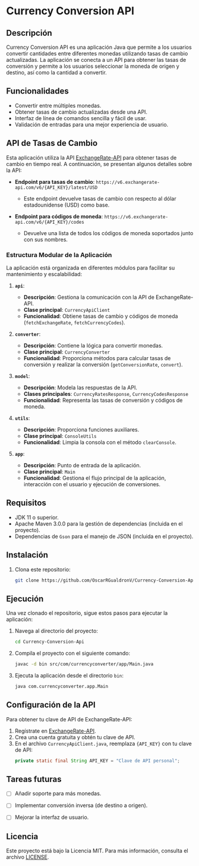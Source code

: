 # Currency Conversion API

## Descripción

Currency Conversion API es una aplicación Java que permite a los usuarios convertir cantidades entre diferentes monedas utilizando tasas de cambio actualizadas. La aplicación se conecta a un API para obtener las tasas de conversión y permite a los usuarios seleccionar la moneda de origen y destino, así como la cantidad a convertir.

## Funcionalidades

- Convertir entre múltiples monedas.
- Obtener tasas de cambio actualizadas desde una API.
- Interfaz de línea de comandos sencilla y fácil de usar.
- Validación de entradas para una mejor experiencia de usuario.

## API de Tasas de Cambio

Esta aplicación utiliza la API [ExchangeRate-API](https://www.exchangerate-api.com/) para obtener tasas de cambio en tiempo real. A continuación, se presentan algunos detalles sobre la API:

- **Endpoint para tasas de cambio**: `https://v6.exchangerate-api.com/v6/{API_KEY}/latest/USD`
    - Este endpoint devuelve tasas de cambio con respecto al dólar estadounidense (USD) como base.

- **Endpoint para códigos de moneda**: `https://v6.exchangerate-api.com/v6/{API_KEY}/codes`
    - Devuelve una lista de todos los códigos de moneda soportados junto con sus nombres.

### Estructura Modular de la Aplicación

La aplicación está organizada en diferentes módulos para facilitar su mantenimiento y escalabilidad:

1. **`api`**:
    - **Descripción**: Gestiona la comunicación con la API de ExchangeRate-API.
    - **Clase principal**: `CurrencyApiClient`
    - **Funcionalidad**: Obtiene tasas de cambio y códigos de moneda (`fetchExchangeRate`, `fetchCurrencyCodes`).

2. **`converter`**:
    - **Descripción**: Contiene la lógica para convertir monedas.
    - **Clase principal**: `CurrencyConverter`
    - **Funcionalidad**: Proporciona métodos para calcular tasas de conversión y realizar la conversión (`getConversionRate`, `convert`).

3. **`model`**:
    - **Descripción**: Modela las respuestas de la API.
    - **Clases principales**: `CurrencyRatesResponse`, `CurrencyCodesResponse`
    - **Funcionalidad**: Representa las tasas de conversión y códigos de moneda.

4. **`utils`**:
    - **Descripción**: Proporciona funciones auxiliares.
    - **Clase principal**: `ConsoleUtils`
    - **Funcionalidad**: Limpia la consola con el método `clearConsole`.

5. **`app`**:
    - **Descripción**: Punto de entrada de la aplicación.
    - **Clase principal**: `Main`
    - **Funcionalidad**: Gestiona el flujo principal de la aplicación, interacción con el usuario y ejecución de conversiones.


## Requisitos

- JDK 11 o superior.
- Apache Maven 3.0.0 para la gestión de dependencias (incluida en el proyecto).
- Dependencias de `Gson` para el manejo de JSON (incluida en el proyecto).

## Instalación

1. Clona este repositorio:
   ```bash
   git clone https://github.com/OscarRGualdronV/Currency-Conversion-Api.git

## Ejecución

Una vez clonado el repositorio, sigue estos pasos para ejecutar la aplicación:

1. Navega al directorio del proyecto:
   ```bash
   cd Currency-Conversion-Api
   ```

2. Compila el proyecto con el siguiente comando:
   ```bash
   javac -d bin src/com/currencyconverter/app/Main.java
   ```

3. Ejecuta la aplicación desde el directorio `bin`:
   ```bash
   java com.currencyconverter.app.Main
   ```

## Configuración de la API

Para obtener tu clave de API de ExchangeRate-API:

1. Regístrate en [ExchangeRate-API](https://www.exchangerate-api.com/).
2. Crea una cuenta gratuita y obtén tu clave de API.
3. En el archivo `CurrencyApiClient.java`, reemplaza `{API_KEY}` con tu clave de API:
   ```java
   private static final String API_KEY = "Clave de API personal";
   ```

## Tareas futuras

- [ ] Añadir soporte para más monedas.
- [ ] Implementar conversión inversa (de destino a origen).
- [ ] Mejorar la interfaz de usuario.


## Licencia

Este proyecto está bajo la Licencia MIT. Para más información, consulta el archivo [LICENSE](./LICENSE).

